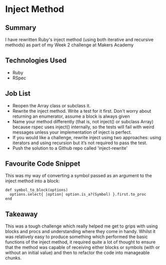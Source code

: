 # Inject Method

## Summary

I have rewritten Ruby's inject method (using both iterative and recursive methods) as part of my Week 2 challenge at Makers Academy

## Technologies Used

- Ruby
- RSpec

## Job List

- Reopen the Array class or subclass it.
- Rewrite the inject method. Write a test for it first. Don't worry about returning an enumerator, assume a block is always given
- Name your method differently (that is, not inject() or subclass Array) because rspec uses inject() internally, so the tests will fail with weird messages unless your implementation of inject is perfect.
- If you would like a challenge, rewrite inject using two approaches: using iterators and using recursion but it’s not required to pass the test.
- Push the solution to a Github repo called 'inject-rewrite'

## Favourite Code Snippet

This was my way of converting a symbol passed as an argument to the inject method into a block:
~~~
def symbol_to_block(options)
  options.select{ |option| option.is_a?(Symbol) }.first.to_proc 
end
~~~

## Takeaway

This was a tough challenge which really helped me get to grips with using blocks and procs and understanding where they come in handy. Whilst it was relatively easy to produce something which performed the basic functions of the inject method, it required quite a lot of thought to ensure that the method was capable of receiving either blocks or symbols (with or without an initial value) and then to refactor the code into manageable chunks. 